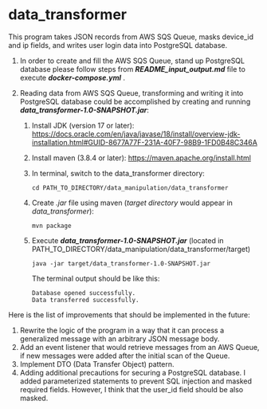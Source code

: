 # data_transformer
This program takes JSON records from AWS SQS Queue, masks device_id and ip fields, and writes user login data into PostgreSQL database.


1. In order to create and fill the AWS SQS Queue, stand up PostgreSQL database
please follow steps from ***README_input_output.md*** file
to execute ***docker-compose.yml*** .

2. Reading data from AWS SQS Queue, 
transforming and writing it into PostgreSQL database could be accomplished by creating 
and running ***data_transformer-1.0-SNAPSHOT.jar***:
    1. Install JDK (version 17 or later): https://docs.oracle.com/en/java/javase/18/install/overview-jdk-installation.html#GUID-8677A77F-231A-40F7-98B9-1FD0B48C346A
   
    2. Install maven (3.8.4 or later): https://maven.apache.org/install.html
   
    3. In terminal, switch to the data_transformer directory:
        ```
       cd PATH_TO_DIRECTORY/data_manipulation/data_transformer
       ```
       
    4. Create *.jar* file using maven (*target directory* would appear in *data_transformer*):
       ```
       mvn package
       ```
       
    5. Execute ***data_transformer-1.0-SNAPSHOT.jar*** (located in PATH_TO_DIRECTORY/data_manipulation/data_transformer/target)
   
       ```
       java -jar target/data_transformer-1.0-SNAPSHOT.jar
       ```
       The terminal output should be like this:
   
       ```
       Database opened successfully.
       Data transferred successfully.
       ```
       

Here is the list of improvements that should be implemented in the future:
1) Rewrite the logic of the program in a way that it can process a generalized message with an arbitrary JSON message body.   
1) Add an event listener that would retrieve messages from an AWS Queue, if new messages were added after the initial scan of the Queue.   
2) Implement DTO (Data Transfer Object) pattern.
3) Adding additional precautions for securing a PostgreSQL database. I added parameterized statements to prevent SQL injection and masked required fields. However, I think that the user_id field should be also masked. 
